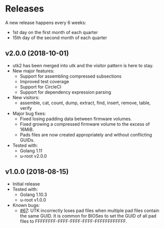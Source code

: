 # Releases

A new release happens every 6 weeks:

- 1st day on the first month of each quarter
- 15th day of the second month of each quarter

## v2.0.0 (2018-10-01)

- utk2 has been merged into utk and the visitor pattern is here to stay.
- New major features:
  - Support for assembling compressed subsections
  - Improved test coverage
  - Support for CircleCI
  - Support for dependency expression parsing
- New visitors:
  - assemble, cat, count, dump, extract, find, insert, remove, table, verify
- Major bug fixes:
  - Fixed losing padding data between firmware volumes.
  - Fixed growing a compressed firmware volume to the excess of 16MiB.
  - Pads files are now created appropriately and without conflicting GUIDs.
- Tested with:
  - Golang 1.11
  - u-root v2.0.0

## v1.0.0 (2018-08-15)

- Initial release
- Tested with:
  - Golang 1.10.3
  - u-root v1.0.0
- Known bugs:
  - [#67](https://github.com/linuxboot/fiano/issues): UTK incorrectly loses pad
  files when multiple pad files contain the same GUID. It is common for BIOSes
  to set the GUID of all pad files to FFFFFFFF-FFFF-FFFF-FFFF-FFFFFFFFFFFF.
